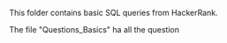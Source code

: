 This folder contains basic SQL queries from HackerRank.

The file "Questions_Basics" ha all the question
